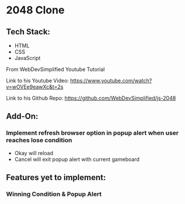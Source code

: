 # 2048 Clone

## Tech Stack:

- HTML
- CSS
- JavaScript

From WebDevSimplified Youtube Tutorial

Link to his Youtube Video: https://www.youtube.com/watch?v=wOVEe9eawXc&t=2s

Link to his Github Repo: https://github.com/WebDevSimplified/js-2048

## Add-On:

### Implement refresh browser option in popup alert when user reaches lose condition

- Okay will reload
- Cancel will exit popup alert with current gameboard

## Features yet to implement:

### Winning Condition & Popup Alert
